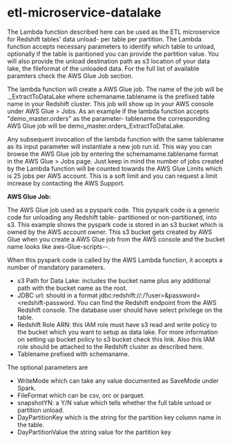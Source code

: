 # etl-microservice-datalake
The Lambda function described here can be used as the ETL microservice for Redshift tables' data unload- per table per partition. The Lambda function accepts necessary parameters to identify which table to unload, optionally if the table is paritioned you can provide the partition value. You will also provide the unload destination path as s3 location of your data lake, the fileformat of the unloaded data. For the full list of available paramters check the AWS Glue Job section.

The lambda function will create a AWS Glue job. The name of the job will be <schemaname>.<tablename>_ExtractToDataLake where schemaname.tablename is the prefixed table name in your Redshift cluster. This job will show up in your AWS console under AWS Glue > Jobs. As an example if the lambda function accepts "demo_master.orders" as the parameter- tablename the corresponding AWS Glue job will be demo_master.orders_ExtractToDataLake.
 
Any subsequent invocation of the lambda function with the same tablename as its input parameter will instantiate a new job run id. This way you can browse the AWS Glue job by entering the schemamame.tablename format in the AWS Glue > Jobs page. Just keep in mind the number of jobs created by the Lambda function will be counted towards the AWS Glue Limits which is 25 jobs per AWS account. This is a soft limit and you can request a limit increase by contacting the AWS Support.
 
**AWS Glue Job:**

The AWS Glue job used as a pyspark code. This pyspark code is a generic code for unloading any Redshift table- partitioned or non-partitioned, into s3. This example shows the pyspark code is stored in an s3 bucket which is owned by the AWS account owner. This s3 bucket gets created by AWS Glue when you create a AWS Glue job from the AWS console and the bucket name looks like aws-Glue-scripts-<aws-account-number>-<region>. 
    
When this pyspark code is called by the AWS Lambda function, it accepts a number of mandatory parameters.
* s3 Path for Data Lake: includes the bucket name plus any additional path with the bucket name as the root.
* JDBC url: should in a format jdbc:redshift://<redshift-endpoint>:<redshift-port>/<redshift-database>?user=<redshift-dbuser>&password=<redshift-password. You can find the Redshift endpoint from the AWS Redshift console. The database user should have select privilege on the table.
* Redshift Role ARN: this IAM role must have s3 read and write policy to the bucket which you want to setup as data lake. For more information on setting up bucket policy to s3 bucket check this link. Also this IAM role should be attached to the Redshift cluster as described here.
* Tablename prefixed with schemaname.

The optional parameters are 
* WriteMode which can take any value documented as SaveMode under Spark.
* FileFormat which can be csv, orc or parquet.
* snapshotYN: a  Y/N value which tells whether the full table unload or partition unload.
* DayPartitionKey which is the string for the partition key column name in the table.
* DayPartitionValue the string value for the partition key
